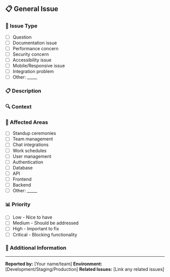 ## 📋 General Issue

### 🎯 Issue Type
<!-- What type of issue is this? -->
- [ ] Question
- [ ] Documentation issue
- [ ] Performance concern
- [ ] Security concern
- [ ] Accessibility issue
- [ ] Mobile/Responsive issue
- [ ] Integration problem
- [ ] Other: _____

### 📋 Description
<!-- A clear and concise description of the issue -->

### 🔍 Context
<!-- Provide additional context about the issue -->

### 📱 Affected Areas
<!-- Which parts of the application are affected? -->
- [ ] Standup ceremonies
- [ ] Team management
- [ ] Chat integrations
- [ ] Work schedules
- [ ] User management
- [ ] Authentication
- [ ] Database
- [ ] API
- [ ] Frontend
- [ ] Backend
- [ ] Other: _____

### 📊 Priority
<!-- How urgent is this issue? -->
- [ ] Low - Nice to have
- [ ] Medium - Should be addressed
- [ ] High - Important to fix
- [ ] Critical - Blocking functionality

### 📝 Additional Information
<!-- Any other information that might be helpful -->

---

**Reported by:** [Your name/team]
**Environment:** [Development/Staging/Production]
**Related Issues:** [Link any related issues]
